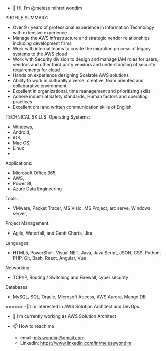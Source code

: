 - 👋 Hi, I’m @melese mihret wondim

PROFILE SUMMARY:

-	Over 9+ years of professional experience in Information Technology with extensive experience 
-	Manage the AWS infrastructure and strategic vendor relationships including development firms
-	Work with internal teams to create the migration process of legacy systems to the AWS cloud
-	Work with Security division to design and manage IAM roles for users, vendors and other third party vendors and understanding of security requirements for cloud
-	Hands on experience designing Scalable AWS solutions
-	Ability to work in culturally diverse, creative, team oriented and collaborative environment
-	Excellent in organizational, time management and prioritizing skills 
-	Adhere industrial Safety standards, Human factors and operating practices
-	Excellent oral and written communication skills of English

TECHNICAL SKILLS:
Operating Systems:
- Windows, 
- Android,
- iOS, 
- Mac OS, 
- Linux
-
Applications:

- Microsoft Office 365, 
- AWS, 
- Power BI, 
- Azure Data Engineering

Tools:  
- VMware, Packet Tracer, MS Visio, MS Project, arc serve, Windows server,

Project Management:
- Agile, Waterfall, and Gantt Charts, Jira

Languages:
- HTML5, PowerShell, Visual.NET, Java, Java Script, JSON, CSS, Python, PHP, Git, Bash, React, Angular, Vue

Networking:
- TCP/IP, Routing / Switching and Firewall, cyber security

Databases:
- MySQL, SQL, Oracle, Microsoft Access, AWS Aurora, Mango DB

======
-👀
I’m interested in AWS Solution Architect and DevOps.
- 🌱 
I’m currently working as AWS Solution Architect

- 📫 
How to reach me 
  - email: mls.wondim@gmail.com
  - LinkedIn: https://www.linkedin.com/in/melesewondim

<!---
melesemihret/melesemihret is a ✨ special ✨ repository because its `README.md` (this file) appears on your GitHub profile.
You can click the Preview link to take a look at your changes.
--->
